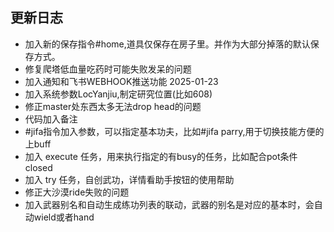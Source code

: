 ## 更新日志
* 加入新的保存指令#home,道具仅保存在房子里。并作为大部分掉落的默认保存方式。
* 修复爬塔低血量吃药时可能失败发呆的问题
* 加入通知和飞书WEBHOOK推送功能
2025-01-23
* 加入系统参数LocYanjiu,制定研究位置\(比如608\)
* 修正master处东西太多无法drop head的问题
* 代码加入备注
* #jifa指令加入参数，可以指定基本功夫，比如#jifa parry,用于切换技能方便的上buff
* 加入 execute 任务，用来执行指定的有busy的任务，比如配合pot条件 closed
* 加入 try 任务，自创武功，详情看助手按钮的使用帮助
* 修正大沙漠ride失败的问题
* 加入武器别名和自动生成练功列表的联动，武器的别名是对应的基本时，会自动wield或者hand